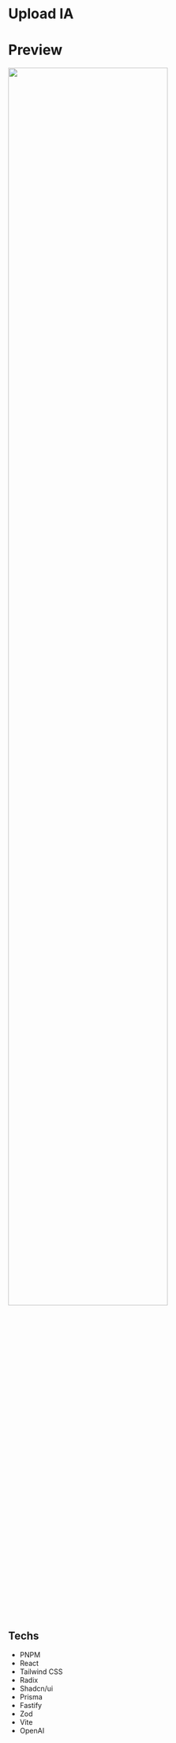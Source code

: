 # Upload IA

# Preview
<img src="https://github.com/edulima2412/upload-ia/assets/138039031/d9f96e6f-038a-4e1e-8593-8780814982b6" width="80%" />

## Techs
- PNPM
- React
- Tailwind CSS
- Radix
- Shadcn/ui
- Prisma
- Fastify
- Zod
- Vite
- OpenAI
